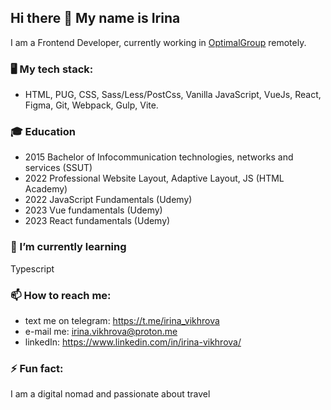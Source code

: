 ## Hi there 👋 My name is Irina

I am a Frontend Developer, currently working in [OptimalGroup](https://optimalgroup.ru/) remotely.

### 🖥️ My tech stack:
   - HTML, PUG, CSS, Sass/Less/PostCss, Vanilla JavaScript, VueJs, React, Figma, Git, Webpack, Gulp, Vite.

### 🎓 Education
  - 2015 Bachelor of Infocommunication technologies, networks and services (SSUT)
  - 2022 Professional Website Layout, Adaptive Layout, JS (HTML Academy)
  - 2022 JavaScript Fundamentals (Udemy)
  - 2023 Vue fundamentals (Udemy)
  - 2023 React fundamentals (Udemy)

### 🌱 I’m currently learning 
Typescript

### 📫 How to reach me: 
  - text me on telegram: https://t.me/irina_vikhrova 
  - e-mail me: irina.vikhrova@proton.me 
  - linkedIn: https://www.linkedin.com/in/irina-vikhrova/ 

### ⚡ Fun fact:
 I am a digital nomad and passionate about travel 


